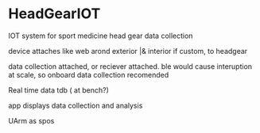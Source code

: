 # HeadGearIOT
IOT system for sport medicine head gear data collection 



device attaches like web arond exterior |& interior if custom, to headgear 

data collection attached, or reciever attached. ble would cause interuption at scale, so onboard data collection recomended 

Real time data tdb ( at bench?) 

app displays data collection and analysis 

UArm as spos 
